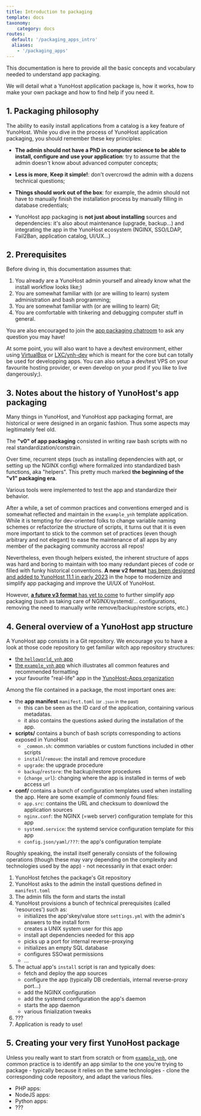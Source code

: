 ```yaml
---
title: Introduction to packaging
template: docs
taxonomy:
    category: docs
routes:
  default: '/packaging_apps_intro'
  aliases:
    - '/packaging_apps'
---
```


This documentation is here to provide all the basic concepts and vocabulary needed to understand app packaging.

We will detail what a YunoHost application package is, how it works, how to make your own package and how to find help if you need it.


## 1. Packaging philosophy

The ability to easily install applications from a catalog is a key feature of YunoHost. While you dive in the process of YunoHost application packaging, you should remember these key principles:

- **The admin should not have a PhD in computer science to be able to install, configure and use your application**: try to assume that the admin doesn't know about advanced computer concepts;

- **Less is more**, **Keep it simple!**: don't overcrowd the admin with a dozens technical questions;

- **Things should work out of the box**: for example, the admin should not have to manually finish the installation process by manually filling in database credentials;

- YunoHost app packaging is **not just about installing** sources and dependencies: it's also about maintenance (upgrade, backup...) and integrating the app in the YunoHost ecosystem (NGINX, SSO/LDAP, Fail2Ban, application catalog, UI/UX...)


## 2. Prerequisites

Before diving in, this documentation assumes that:

1. You already are a YunoHost admin yourself and already know what the install workflow looks like;)
2. You are somewhat familiar with (or are willing to learn) system administration and bash programming;
3. You are somewhat familiar with (or are willing to learn) Git;
4. You are comfortable with tinkering and debugging computer stuff in general.

You are also encouraged to join the [app packaging chatroom](/chat_rooms) to ask any question you may have!

At some point, you will also want to have a dev/test environment, either using [VirtualBox](/packaging_apps_virtualbox) or [LXC/ynh-dev](https://github.com/yunohost/ynh-dev) which is meant for the core but can totally be used for developping apps. You can also setup a dev/test VPS on your favourite hosting provider, or even develop on your prod if you like to live dangerously;).

## 3. Notes about the history of YunoHost's app packaging

Many things in YunoHost, and YunoHost app packaging format, are historical or were designed in an organic fashion. Thus some aspects may legitimately feel old.

The **"v0" of app packaging** consisted in writing raw bash scripts with no real standardization/constrain.

Over time, recurrent steps (such as installing dependencies with apt, or setting up the NGINX config) where formalized into standardized bash functions, aka "helpers". This pretty much marked **the beginning of the "v1" packaging era**.

Various tools were implemented to test the app and standardize their behavior.

After a while, a set of common practices and conventions emerged and is somewhat reflected and maintain in the `example_ynh` template application. While it is tempting for dev-oriented folks to change variable naming schemes or refactorize the structure of scripts, it turns out that it is even more important to stick to the common set of practices (even though arbitrary and not elegant) to ease the maintenance of all apps by any member of the packaging community accross all repos!

Nevertheless, even though helpers existed, the inherent structure of apps was hard and boring to maintain with too many redundant pieces of code or filled with funky historical conventions. **A new v2 format** [has been designed and added to YunoHost 11.1 in early 2023](https://github.com/YunoHost/yunohost/pull/1289) in the hope to modernize and simplify app packaging and improve the UI/UX of YunoHost.

However, [**a future v3 format** has yet to come](https://github.com/YunoHost/issues/issues/2136) to further simplify app packaging (such as taking care of NGINX/systemd/... configurations, removing the need to manually write remove/backup/restore scripts, etc.)


## 4. General overview of a YunoHost app structure

A YunoHost app consists in a Git repository. We encourage you to have a look at those code repository to get familiar witch app repository structures:
- [the `helloworld_ynh` app](https://github.com/YunoHost-Apps/helloworld_ynh)
- [the `example_ynh` app](https://github.com/YunoHost/example_ynh) which illustrates all common features and recommended formatting
- your favourite "real-life" app in the [YunoHost-Apps organization](https://github.com/orgs/YunoHost-Apps/repositories)

Among the file contained in a package, the most important ones are: 

- the **app manifest** `manifest.toml` <small>(or `.json` in the past)</small>
    - this can be seen as the ID card of the application, containing various metadatas. 
    - it also contains the questions asked during the installation of the app.
- **scripts/** contains a bunch of bash scripts corresponding to actions exposed in YunoHost
   - `_common.sh`: common variables or custom functions included in other scripts
   - `install`/`remove`: the install and remove procedure
   - `upgrade`: the upgrade procedure
   - `backup`/`restore`: the backup/restore procedures 
   - (`change_url`): changing where the app is installed in terms of web access url
- **conf/** contains a bunch of configuration templates used when installing the app. Here are some example of commonly found files:
   - `app.src`: contains the URL and checksum to downlowd the application sources
   - `nginx.conf`: the NGINX (=web server) configuration template for this app
   - `systemd.service`: the systemd service configuration template for this app
   - `config.json/yaml/???`: the app's configuration template

Roughly speaking, the install itself generally consists of the following operations (though these may vary depending on the complexity and technologies used by the app) - not necessarily in that exact order:

1. YunoHost fetches the package's Git repository
2. YunoHost asks to the admin the install questions defined in `manifest.toml`
3. The admin fills the form and starts the install
4. YunoHost provisions a bunch of technical prerequisites (called 'resources') such as:
    - initializes the app'skey/value store `settings.yml` with the admin's answers to the install form
    - creates a UNIX system user for this app
    - install apt dependencies needed for this app
    - picks up a port for internal reverse-proxying
    - initializes an empty SQL database
    - configures SSOwat permissions
    - ...
5. The actual app's `install` script is ran and typically does:
    - fetch and deploy the app sources
    - configure the app (typically DB credentials, internal reverse-proxy port...)
    - add the NGINX configuration
    - add the systemd configuration the app's daemon
    - starts the app daemon
    - various finialization tweaks
6. ???
7. Application is ready to use!


## 5. Creating your very first YunoHost package

Unless you really want to start from scratch or from [`example_ynh`](https://github.com/YunoHost/example_ynh), one common practice is to identify an app similar to the one you're trying to package - typically because it relies on the same technologies - clone the corresponding code repository, and adapt the various files. 

- PHP apps:
- NodeJS apps:
- Python apps:
- ???
